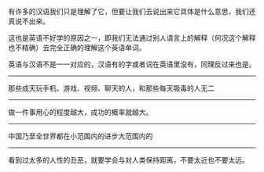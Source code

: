 有许多的汉语我们只是理解了它，但要让我们去说出来它具体是什么意思，我们还真说不出来。

这也是英语不好学的原因之一，即我们无法通过别人语言上的解释（何况这个解释也不精确）去完全正确的理解这个英语单词。

英语与汉语不是一一对应的，汉语有的字或者词在英语里没有，同理反过来也是。
___
那些成天玩手机、游戏、视频、聊天的人，和那些每天吸毒的人无二
___
做一件事用心的程度越大，成功的概率就越大。
___
中国乃至全世界都在小范围内的进步大范围内的
___
看到过太多的人性的丑恶，就要学会与对人类保持距离，不要太近也不要太远。